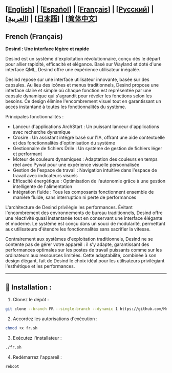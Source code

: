 [[English](https://github.com/MdX07r/Desind)] | [[Español](https://github.com/MdX07r/Desind/tree/ES)] | [[Français](https://github.com/MdX07r/Desind/tree/FR)] | [[Pусский](https://github.com/MdX07r/Desind/tree/RU)] | [[العربية](https://github.com/MdX07r/Desind/tree/AR)] | [[日本語](https://github.com/MdX07r/Desind/tree/JP)] | [[简体中文](https://github.com/MdX07r/Desind/tree/CN)]
---

## French (Français)

**Desind : Une interface légère et rapide**

Desind est un système d'exploitation révolutionnaire, conçu dès le départ pour allier rapidité, efficacité et élégance. Basé sur Wayland et doté d'une interface QML, Desind offre une expérience utilisateur inégalée.

Desind repose sur une interface utilisateur innovante, basée sur des capsules. Au lieu des icônes et menus traditionnels, Desind propose une interface claire et simple où chaque fonction est représentée par une capsule dynamique qui s'agrandit pour révéler les fonctions selon les besoins. Ce design élimine l'encombrement visuel tout en garantissant un accès instantané à toutes les fonctionnalités du système.

Principales fonctionnalités :

- Lanceur d'applications ArchStart : Un puissant lanceur d'applications avec recherche dynamique
- Crosire : Un assistant intégré basé sur l'IA, offrant une aide contextuelle et des fonctionnalités d'optimisation du système
- Gestionnaire de fichiers Drile : Un système de gestion de fichiers léger et performant
- Moteur de couleurs dynamiques : Adaptation des couleurs en temps réel avec Pywal pour une expérience visuelle personnalisée
- Gestion de l'espace de travail : Navigation intuitive dans l'espace de travail avec indicateurs visuels
- Efficacité énergétique : Optimisation de l'autonomie grâce à une gestion intelligente de l'alimentation
- Intégration fluide : Tous les composants fonctionnent ensemble de manière fluide, sans interruption ni perte de performances

L'architecture de Desind privilégie les performances. Évitant l'encombrement des environnements de bureau traditionnels, Desind offre une réactivité quasi instantanée tout en conservant une interface élégante et moderne. Le système est conçu dans un souci de modularité, permettant aux utilisateurs d'étendre les fonctionnalités sans sacrifier la vitesse.

Contrairement aux systèmes d'exploitation traditionnels, Desind ne se contente pas de gérer votre appareil : il s'y adapte, garantissant des performances optimales sur les postes de travail puissants comme sur les ordinateurs aux ressources limitées. Cette adaptabilité, combinée à son design élégant, fait de Desind le choix idéal pour les utilisateurs privilégiant l'esthétique et les performances.

---

## 🔹 Installation :

1. Clonez le dépôt :
```bash
git clone --branch FR --single-branch --dynamic 1 https://github.com/MdX07r/Desind.git
```
2. Accordez les autorisations d'exécution :
```bash
chmod +x fr.sh
```
3. Exécutez l'installateur :
```bash
./fr.sh
```
4. Redémarrez l'appareil :
```bash
reboot
```
